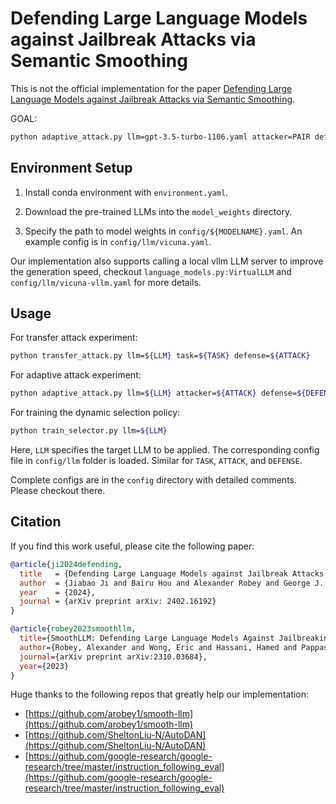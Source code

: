 # Defending Large Language Models against Jailbreak Attacks via Semantic Smoothing

This is not the official implementation for the paper [Defending Large Language Models against Jailbreak Attacks via Semantic Smoothing](https://arxiv.org/abs/2402.16192). 

GOAL: 
```bash
python adaptive_attack.py llm=gpt-3.5-turbo-1106.yaml attacker=PAIR defense=semanticsmooth.yaml task=advbench
```

## Environment Setup

1. Install conda environment with `environment.yaml`. 

2. Download the pre-trained LLMs into the `model_weights` directory.

3. Specify the path to model weights in `config/${MODELNAME}.yaml`. An example config is in `config/llm/vicuna.yaml`.

Our implementation also supports calling a local vllm LLM server to improve the generation speed, checkout `language_models.py:VirtualLLM` and `config/llm/vicuna-vllm.yaml` for more details.

## Usage

For transfer attack experiment:

```bash
python transfer_attack.py llm=${LLM} task=${TASK} defense=${ATTACK}
```

For adaptive attack experiment:
```bash
python adaptive_attack.py llm=${LLM} attacker=${ATTACK} defense=${DEFENSE} task=advbench
```

For training the dynamic selection policy:
```bash
python train_selector.py llm=${LLM}
```

Here, `LLM` specifies the target LLM to be applied. The corresponding config file in `config/llm` folder is loaded. Similar for `TASK`, `ATTACK`, and `DEFENSE`.

Complete configs are in the `config` directory with detailed comments. Please checkout there.

## Citation
If you find this work useful, please cite the following paper:
```bibtex
@article{ji2024defending,
  title   = {Defending Large Language Models against Jailbreak Attacks via Semantic Smoothing},
  author  = {Jiabao Ji and Bairu Hou and Alexander Robey and George J. Pappas and Hamed Hassani and Yang Zhang and Eric Wong and Shiyu Chang},
  year    = {2024},
  journal = {arXiv preprint arXiv: 2402.16192}
}

@article{robey2023smoothllm,
  title={SmoothLLM: Defending Large Language Models Against Jailbreaking Attacks},
  author={Robey, Alexander and Wong, Eric and Hassani, Hamed and Pappas, George J},
  journal={arXiv preprint arXiv:2310.03684},
  year={2023}
}
```

Huge thanks to the following repos that greatly help our implementation: 
* [https://github.com/arobey1/smooth-llm](https://github.com/arobey1/smooth-llm)
* [https://github.com/SheltonLiu-N/AutoDAN](https://github.com/SheltonLiu-N/AutoDAN)
* [https://github.com/google-research/google-research/tree/master/instruction_following_eval](https://github.com/google-research/google-research/tree/master/instruction_following_eval)
